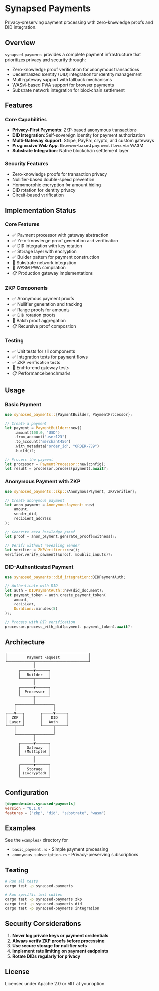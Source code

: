 # Synapsed Payments

Privacy-preserving payment processing with zero-knowledge proofs and DID integration.

## Overview

`synapsed-payments` provides a complete payment infrastructure that prioritizes privacy and security through:
- Zero-knowledge proof verification for anonymous transactions
- Decentralized Identity (DID) integration for identity management
- Multi-gateway support with fallback mechanisms
- WASM-based PWA support for browser payments
- Substrate network integration for blockchain settlement

## Features

### Core Capabilities
- **Privacy-First Payments**: ZKP-based anonymous transactions
- **DID Integration**: Self-sovereign identity for payment authorization
- **Multi-Gateway Support**: Stripe, PayPal, crypto, and custom gateways
- **Progressive Web App**: Browser-based payment flows via WASM
- **Substrate Integration**: Native blockchain settlement layer

### Security Features
- Zero-knowledge proofs for transaction privacy
- Nullifier-based double-spend prevention
- Homomorphic encryption for amount hiding
- DID rotation for identity privacy
- Circuit-based verification

## Implementation Status

### Core Features
- ✅ Payment processor with gateway abstraction
- ✅ Zero-knowledge proof generation and verification
- ✅ DID integration with key rotation
- ✅ Storage layer with encryption
- ✅ Builder pattern for payment construction
- 🚧 Substrate network integration
- 🚧 WASM PWA compilation
- 📋 Production gateway implementations

### ZKP Components
- ✅ Anonymous payment proofs
- ✅ Nullifier generation and tracking
- ✅ Range proofs for amounts
- ✅ DID rotation proofs
- 🚧 Batch proof aggregation
- 📋 Recursive proof composition

### Testing
- ✅ Unit tests for all components
- ✅ Integration tests for payment flows
- ✅ ZKP verification tests
- 🚧 End-to-end gateway tests
- 📋 Performance benchmarks

## Usage

### Basic Payment
```rust
use synapsed_payments::{PaymentBuilder, PaymentProcessor};

// Create a payment
let payment = PaymentBuilder::new()
    .amount(100.0, "USD")
    .from_account("user123")
    .to_account("merchant456")
    .with_metadata("order_id", "ORDER-789")
    .build()?;

// Process the payment
let processor = PaymentProcessor::new(config);
let result = processor.process(payment).await?;
```

### Anonymous Payment with ZKP
```rust
use synapsed_payments::zkp::{AnonymousPayment, ZKPVerifier};

// Create anonymous payment
let anon_payment = AnonymousPayment::new(
    amount,
    sender_did,
    recipient_address
);

// Generate zero-knowledge proof
let proof = anon_payment.generate_proof(&witness)?;

// Verify without revealing sender
let verifier = ZKPVerifier::new();
verifier.verify_payment(&proof, &public_inputs)?;
```

### DID-Authenticated Payment
```rust
use synapsed_payments::did_integration::DIDPaymentAuth;

// Authenticate with DID
let auth = DIDPaymentAuth::new(did_document);
let payment_token = auth.create_payment_token(
    amount,
    recipient,
    Duration::minutes(5)
)?;

// Process with DID verification
processor.process_with_did(payment, payment_token).await?;
```

## Architecture

```
┌─────────────────────────────────────┐
│         Payment Request             │
└────────────┬────────────────────────┘
             │
      ┌──────▼──────┐
      │   Builder   │
      └──────┬──────┘
             │
      ┌──────▼──────┐
      │  Processor  │
      └──────┬──────┘
             │
    ┌────────┴────────┐
    │                 │
┌───▼───┐       ┌─────▼─────┐
│  ZKP  │       │    DID    │
│ Layer │       │   Auth    │
└───┬───┘       └─────┬─────┘
    │                 │
    └────────┬────────┘
             │
      ┌──────▼──────┐
      │   Gateway   │
      │  (Multiple) │
      └──────┬──────┘
             │
      ┌──────▼──────┐
      │   Storage   │
      │ (Encrypted) │
      └─────────────┘
```

## Configuration

```toml
[dependencies.synapsed-payments]
version = "0.1.0"
features = ["zkp", "did", "substrate", "wasm"]
```

## Examples

See the `examples/` directory for:
- `basic_payment.rs` - Simple payment processing
- `anonymous_subscription.rs` - Privacy-preserving subscriptions

## Testing

```bash
# Run all tests
cargo test -p synapsed-payments

# Run specific test suites
cargo test -p synapsed-payments zkp
cargo test -p synapsed-payments did
cargo test -p synapsed-payments integration
```

## Security Considerations

1. **Never log private keys or payment credentials**
2. **Always verify ZKP proofs before processing**
3. **Use secure storage for nullifier sets**
4. **Implement rate limiting on payment endpoints**
5. **Rotate DIDs regularly for privacy**

## License

Licensed under Apache 2.0 or MIT at your option.